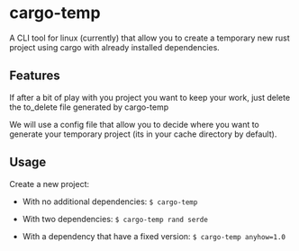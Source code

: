 # cargo-temp

A CLI tool for linux (currently) that allow you to create a temporary new rust project using cargo with already installed dependencies.

## Features

If after a bit of play with you project you want to keep your work, just delete the to_delete file generated by cargo-temp

We will use a config file that allow you to decide where you want to generate your temporary project (its in your cache directory by default).

## Usage

Create a new project:

* With no additional dependencies:
    `$ cargo-temp`

* With two dependencies:
    `$ cargo-temp rand serde`

* With a dependency that have a fixed version:
    `$ cargo-temp anyhow=1.0`

